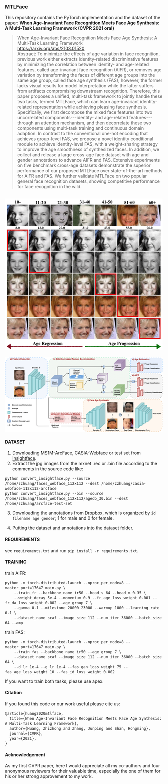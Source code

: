### MTLFace
This repository contains the PyTorch implementation and the dataset of the paper: **When Age-Invariant Face Recognition Meets Face Age Synthesis: A Multi-Task Learning Framework (CVPR 2021 oral)**

> When Age-Invariant Face Recognition Meets Face Age Synthesis: A Multi-Task Learning Framework <br>
> https://arxiv.org/abs/2103.01520<br>
> Abstract: To minimize the effects of age variation in face recognition, previous work either extracts identity-related discriminative features by minimizing the correlation between identity- and age-related features, called age-invariant face recognition (AIFR), or removes age variation by transforming the faces of different age groups into the same age group, called face age synthesis (FAS); however, the former lacks visual results for model interpretation while the latter suffers from artifacts compromising downstream recognition. Therefore, this paper proposes a unified, multi-task framework to jointly handle these two tasks, termed MTLFace, which can learn age-invariant identity-related representation while achieving pleasing face synthesis. Specifically, we first decompose the mixed face features into two uncorrelated components---identity- and age-related features---through an attention mechanism, and then decorrelate these two components using multi-task training and continuous domain adaption. In contrast to the conventional one-hot encoding that achieves group-level FAS, we propose a novel identity conditional module to achieve identity-level FAS, with a weight-sharing strategy to improve the age smoothness of synthesized faces. In addition, we collect and release a large cross-age face dataset with age and gender annotations to advance AIFR and FAS. Extensive experiments on five benchmark cross-age datasets demonstrate the superior performance of our proposed MTLFace over state-of-the-art methods for AIFR and FAS. We further validate MTLFace on two popular general face recognition datasets, showing competitive performance for face recognition in the wild.

![example.png](output/example.png)
------
![framework](output/framework.png)

#### DATASET

1. Downloading MS1M-ArcFace, CASIA-Webface or test set from [insightface](https://github.com/deepinsight/insightface/wiki/Dataset-Zoo).
2. Extract the jpg images from the mxnet .rec or .bin file according to the comments in the source code like:
```
python convert_insightface.py --source /home/zzhuang/faces_webface_112x112 --dest /home/zzhuang/casia-webface-112x112-arcface
python convert_insightface.py --bin --source /home/zzhuang/faces_webface_112x112/agedb_30.bin --dest /home/zzhuang/arcface-test-set
```
3. Downloading the annotations from [Dropbox](https://www.dropbox.com/sh/fj848yjz9602nhb/AADgCTUkVOgAv4uRyn5GwdiJa?dl=0), which is organized by `id filename age gender`; 1 for male and 0 for female.

4. Putting the dataset and annotations into the dataset folder.

#### REQUIREMENTS

see `requirements.txt` and run `pip install -r requirements.txt`.

#### TRAINING

train AIFR:
```
python -m torch.distributed.launch --nproc_per_node=8 --master_port=17647 main.py \
    --train_fr --backbone_name ir50 --head_s 64 --head_m 0.35 \
    --weight_decay 5e-4 --momentum 0.9 --fr_age_loss_weight 0.001 --fr_da_loss_weight 0.002 --age_group 7 \
    --gamma 0.1 --milestone 20000 23000 --warmup 1000 --learning_rate 0.1 \
    --dataset_name scaf --image_size 112 --num_iter 36000 --batch_size 64 --amp
```

train FAS:
```
python -m torch.distributed.launch --nproc_per_node=8 --master_port=17647 main.py \
    --train_fas --backbone_name ir50 --age_group 7 \
    --dataset_name scaf --image_size 112 --num_iter 36000 --batch_size 64 \
    --d_lr 1e-4 --g_lr 1e-4 --fas_gan_loss_weight 75 --fas_age_loss_weight 10 --fas_id_loss_weight 0.002
```
If you want to train both tasks, please use apex.

#### Citation

If you found this code or our work useful please cite us:

```
@article{huang2020mtlface,
  title={When Age-Invariant Face Recognition Meets Face Age Synthesis: A Multi-Task Learning Framework},
  author={Huang, Zhizhong and Zhang, Junping and Shan, Hongming},
  journal={CVPR},
  year={2021},
}
```

#### Acknowledgement

As my first CVPR paper, here I would appreciate all my co-authors and four anonymous reviewers for their valuable time, especially the one of them for his or her strong approvement to my work.
